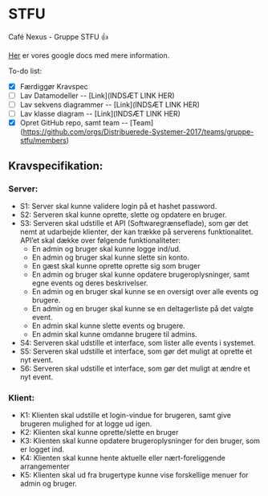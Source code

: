 # STFU
Café Nexus - Gruppe STFU :+1: 

[Her](https://docs.google.com/document/d/1_j1ZEVx0nU_N87oObxM9vNFDwwM2IIOCrq8Y3ME7hMY/edit?usp=sharing) er vores google docs med mere information.

 To-do list:
- [x] Færdiggør Kravspec
- [ ] Lav Datamodeller -- [Link](INDSÆT LINK HER) 
- [ ] Lav sekvens diagrammer -- [Link](INDSÆT LINK HER) 
- [ ] Lav klasse diagram -- [Link](INDSÆT LINK HER) 
- [x] Opret GitHub repo, samt team -- [Team] (https://github.com/orgs/Distribuerede-Systemer-2017/teams/gruppe-stfu/members) 

## Kravspecifikation:

### Server:
- S1: Server skal kunne validere login på et hashet password.
- S2: Serveren skal kunne oprette, slette og opdatere en bruger.
- S3: Serveren skal udstille et API (Softwaregrænseflade), som gør det nemt at udarbejde klienter, der kan trække på serverens funktionalitet. API’et skal dække over følgende funktionaliteter:
  - En admin og bruger skal kunne logge ind/ud.
  - En admin og bruger skal kunne slette sin konto.
  - En gæst skal kunne oprette oprette sig som bruger
  - En admin og bruger skal kunne opdatere brugeroplysninger, samt egne events og deres beskrivelser.
  - En admin og en bruger skal kunne se en oversigt over alle events og brugere. 
  - En admin og en bruger skal kunne se en deltagerliste på det valgte event.
  - En admin skal kunne slette events og brugere.
  - En admin skal kunne omdanne brugere til admins.
- S4: Serveren skal udstille et interface, som lister alle events i systemet. 
- S5: Serveren skal udstille et interface, som gør det muligt at oprette et nyt event.
- S6: Serveren skal udstille et interface, som gør det muligt at ændre et nyt event.

### Klient:
- K1: Klienten skal udstille et login-vindue for brugeren, samt give brugeren mulighed for at logge ud igen. 
- K2: Klienten skal kunne oprette/slette en bruger
- K3: Klienten skal kunne opdatere brugeroplysninger for den bruger, som er logget ind. 
- K4: Klienten skal kunne hente aktuelle eller nært-foreliggende arrangementer
- K5: Klienten skal ud fra brugertype kunne vise forskellige menuer for admin og bruger. 
